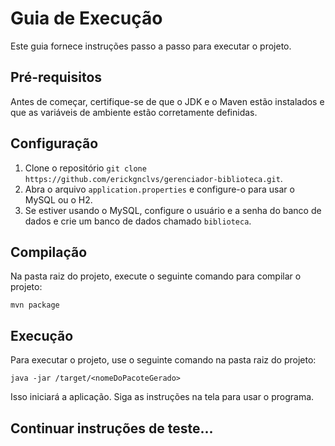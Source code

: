 # Guia de Execução

Este guia fornece instruções passo a passo para executar o projeto.

## Pré-requisitos

Antes de começar, certifique-se de que o JDK e o Maven estão instalados e que as variáveis de ambiente estão corretamente definidas.

## Configuração

1. Clone o repositório `git clone https://github.com/erickgnclvs/gerenciador-biblioteca.git`.
2. Abra o arquivo `application.properties` e configure-o para usar o MySQL ou o H2.
3. Se estiver usando o MySQL, configure o usuário e a senha do banco de dados e crie um banco de dados chamado `biblioteca`.

## Compilação

Na pasta raiz do projeto, execute o seguinte comando para compilar o projeto:

```
mvn package
```

## Execução

Para executar o projeto, use o seguinte comando na pasta raiz do projeto:

```
java -jar /target/<nomeDoPacoteGerado>
```

Isso iniciará a aplicação. Siga as instruções na tela para usar o programa.

## Continuar instruções de teste...